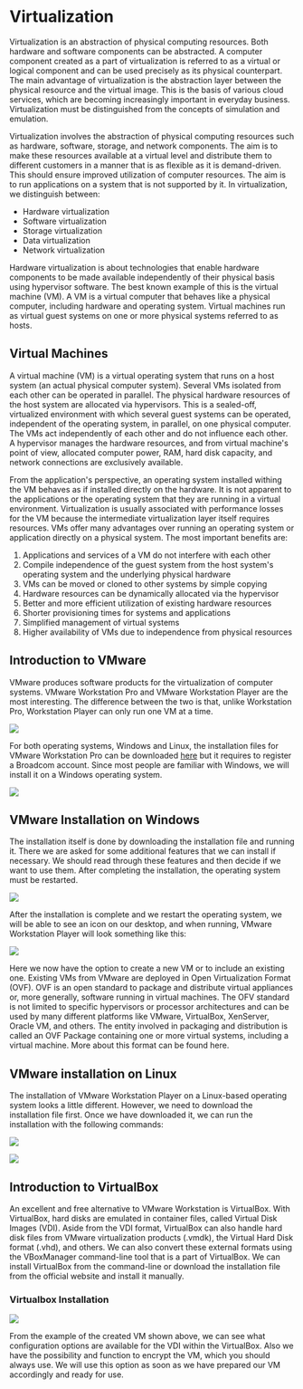 # Virtualization

Virtualization is an abstraction of physical computing resources. Both hardware
and software components can be abstracted. A computer component created as a
part of virtualization is referred to as a virtual or logical component and can
be used precisely as its physical counterpart. The main advantage of
virtualization is the abstraction layer between the physical resource and the
virtual image. This is the basis of various cloud services, which are becoming
increasingly important in everyday business. Virtualization must be
distinguished from the concepts of simulation and emulation. 

Virtualization involves the abstraction of physical computing resources such as
hardware, software, storage, and network components. The aim is to make these
resources available at a virtual level and distribute them to different
customers in a manner that is as flexible as it is demand-driven. This should
ensure improved utilization of computer resources. The aim is to run
applications on a system that is not supported by it. In virtualization, we
distinguish between: 

- Hardware virtualization
- Software virtualization
- Storage virtualization
- Data virtualization
- Network virtualization

Hardware virtualization is about technologies that enable hardware components to
be made available independently of their physical basis using hypervisor
software. The best known example of this is the virtual machine (VM). A VM is a
virtual computer that behaves like a physical computer, including hardware and
operating system. Virtual machines run as virtual guest systems on one or more
physical systems referred to as hosts. 

## Virtual Machines

A virtual machine (VM) is a virtual operating system that runs on a host system
(an actual physical computer system). Several VMs isolated from each other can
be operated in parallel. The physical hardware resources of the host system are
allocated via hypervisors. This is a sealed-off, virtualized environment with
which several guest systems can be operated, independent of the operating
system, in parallel, on one physical computer. The VMs act independently of each
other and do not influence each other. A hypervisor manages the hardware
resources, and from virtual machine's point of view, allocated computer power,
RAM, hard disk capacity, and network connections are exclusively available. 

From the application's perspective, an operating system installed withing the VM
behaves as if installed directly on the hardware. It is not apparent to the
applications or the operating system that they are running in a virtual
environment. Virtualization is usually associated with performance losses for
the VM because the intermediate virtualization layer itself requires resources. 
VMs offer many advantages over running an operating system or application
directly on a physical system. The most important benefits are:

1. Applications and services of a VM do not interfere with each other 
2. Compile independence of the guest system from the host system's operating
   system and the underlying physical hardware
3. VMs can be moved or cloned to other systems by simple copying 
4. Hardware resources can be dynamically allocated via the hypervisor 
5. Better and more efficient utilization of existing hardware resources
6. Shorter provisioning times for systems and applications
7. Simplified management of virtual systems
8. Higher availability of VMs due to independence from physical resources

## Introduction to VMware

VMware produces software products for the virtualization of computer systems.
VMware Workstation Pro and VMware Workstation Player are the most interesting.
The difference between the two is that, unlike Workstation Pro, Workstation
Player can only run one VM at a time. 

![](assets/2024-09-07-19-48-57.png)

For both operating systems, Windows and Linux, the installation files for VMware
Workstation Pro can be downloaded [here](https://access.broadcom.com/default/ui/v1/signin/)
but it requires to register a Broadcom account. Since most people are familiar
with Windows, we will install it on a Windows operating system. 

![](assets/2024-09-07-19-51-22.png)

## VMware Installation on Windows

The installation itself is done by downloading the installation file and running
it. There we are asked for some additional features that we can install if
necessary. We should read through these features and then decide if we want to
use them. After completing the installation, the operating system must be
restarted. 

![](assets/2024-09-07-19-53-29.png)

After the installation is complete and we restart the operating system, we will
be able to see an icon on our desktop, and when running, VMware Workstation
Player will look something like this:

![](assets/2024-09-07-19-57-18.png)

Here we now have the option to create a new VM or to include an existing one.
Existing VMs from VMware are deployed in Open Virtualization Format (OVF). OVF
is an open standard to package and distribute virtual appliances or, more
generally, software running in virtual machines. The OFV standard is not limited
to specific hypervisors or processor architectures and can be used by many
different platforms like VMware, VirtualBox, XenServer, Oracle VM, and others.
The entity involved in packaging and distribution is called an OVF Package
containing one or more virtual systems, including a virtual machine. More about
this format can be found here. 

## VMware installation on Linux

The installation of VMware Workstation Player on a Linux-based operating system
looks a little different. However, we need to download the installation file
first. Once we have downloaded it, we can run the installation with the
following commands:

![](assets/2024-09-07-20-06-17.png)


![](assets/2024-09-07-20-06-44.png)

## Introduction to VirtualBox

An excellent and free alternative to VMware Workstation is VirtualBox. With
VirtualBox, hard disks are emulated in container files, called Virtual Disk
Images (VDI). Aside from the VDI format, VirtualBox can also handle hard disk
files from VMware virtualization products (.vmdk), the  Virtual Hard Disk format
(.vhd), and others. We can also convert these external formats using the
VBoxManager command-line tool that is a part of VirtualBox. We can install
VirtualBox from the command-line or download the installation file from the
official website and install it manually. 

### Virtualbox Installation


![](assets/2024-09-07-20-11-28.png)


From the example of the created VM shown above, we can see what configuration
options are available for the VDI within the VirtualBox. Also we have the
possibility and function to encrypt the VM, which you should always use. We will
use this option as soon as we have prepared our VM accordingly and ready for
use. 













